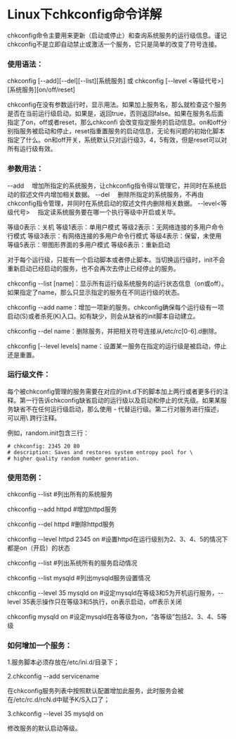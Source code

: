 # Linux下chkconfig命令详解



chkconfig命令主要用来更新（启动或停止）和查询系统服务的运行级信息。谨记chkconfig不是立即自动禁止或激活一个服务，它只是简单的改变了符号连接。

### 使用语法：

chkconfig [--add][--del][--list][系统服务] 或 chkconfig [--level <等级代号>][系统服务][on/off/reset]

chkconfig在没有参数运行时，显示用法。如果加上服务名，那么就检查这个服务是否在当前运行级启动。如果是，返回true，否则返回false。如果在服务名后面指定了on，off或者reset，那么chkconfi 会改变指定服务的启动信息。on和off分别指服务被启动和停止，reset指重置服务的启动信息，无论有问题的初始化脚本指定了什么。on和off开关，系统默认只对运行级3，4，5有效，但是reset可以对所有运行级有效。

### 参数用法：

--add 　增加所指定的系统服务，让chkconfig指令得以管理它，并同时在系统启动的叙述文件内增加相关数据。
--del 　删除所指定的系统服务，不再由chkconfig指令管理，并同时在系统启动的叙述文件内删除相关数据。
--level<等级代号> 　指定读系统服务要在哪一个执行等级中开启或关毕。

等级0表示：关机
等级1表示：单用户模式
等级2表示：无网络连接的多用户命令行模式
等级3表示：有网络连接的多用户命令行模式
等级4表示：保留，未使用
等级5表示：带图形界面的多用户模式
等级6表示：重新启动

对于每个运行级，只能有一个启动脚本或者停止脚本。当切换运行级时，init不会重新启动已经启动的服务，也不会再次去停止已经停止的服务。

chkconfig --list [name]：显示所有运行级系统服务的运行状态信息（on或off）。如果指定了name，那么只显示指定的服务在不同运行级的状态。

chkconfig --add name：增加一项新的服务。chkconfig确保每个运行级有一项启动(S)或者杀死(K)入口。如有缺少，则会从缺省的init脚本自动建立。

chkconfig --del name：删除服务，并把相关符号连接从/etc/rc[0-6].d删除。

chkconfig [--level levels] name：设置某一服务在指定的运行级是被启动，停止还是重置。

### 运行级文件：

每个被chkconfig管理的服务需要在对应的init.d下的脚本加上两行或者更多行的注释。第一行告诉chkconfig缺省启动的运行级以及启动和停止的优先级。如果某服务缺省不在任何运行级启动，那么使用 - 代替运行级。第二行对服务进行描述，可以用\ 跨行注释。

例如，random.init包含三行：

```
# chkconfig: 2345 20 80
# description: Saves and restores system entropy pool for \
# higher quality random number generation.
```

### 使用范例：

chkconfig --list #列出所有的系统服务

chkconfig --add httpd #增加httpd服务

chkconfig --del httpd #删除httpd服务

chkconfig --level httpd 2345 on #设置httpd在运行级别为2、3、4、5的情况下都是on（开启）的状态

chkconfig --list #列出系统所有的服务启动情况

chkconfig --list mysqld #列出mysqld服务设置情况

chkconfig --level 35 mysqld on #设定mysqld在等级3和5为开机运行服务，--level 35表示操作只在等级3和5执行，on表示启动，off表示关闭

chkconfig mysqld on #设定mysqld在各等级为on，“各等级”包括2、3、4、5等级

### 如何增加一个服务：

1.服务脚本必须存放在/etc/ini.d/目录下；

2.chkconfig --add servicename

 在chkconfig服务列表中按照默认配置增加此服务，此时服务会被在/etc/rc.d/rcN.d中赋予K/S入口了；

3.chkconfig --level 35 mysqld on

 修改服务的默认启动等级。